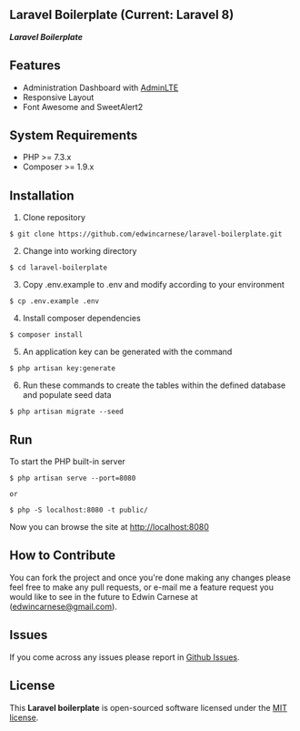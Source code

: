 ## Laravel Boilerplate (Current: Laravel 8)

***Laravel Boilerplate***

## Features

- Administration Dashboard with [AdminLTE](https://adminlte.io/)
- Responsive Layout
- Font Awesome and SweetAlert2

## System Requirements

- PHP >= 7.3.x
- Composer >= 1.9.x

## Installation

1. Clone repository
```
$ git clone https://github.com/edwincarnese/laravel-boilerplate.git
```
2. Change into working directory
```
$ cd laravel-boilerplate
```
3. Copy .env.example to .env and modify according to your environment
```
$ cp .env.example .env
```
4. Install composer dependencies
```
$ composer install
```
5. An application key can be generated with the command
```
$ php artisan key:generate
```
6. Run these commands to create the tables within the defined database and populate seed data
```
$ php artisan migrate --seed
```

## Run
To start the PHP built-in server
```
$ php artisan serve --port=8080

or

$ php -S localhost:8080 -t public/
```
Now you can browse the site at [http://localhost:8080](http://localhost:8080)

## How to Contribute

You can fork the project and once you're done making any changes please feel free to make any pull requests, or e-mail me a feature request you would like to see in the future to Edwin Carnese at (edwincarnese@gmail.com).

## Issues

If you come across any issues please report in [Github Issues](https://github.com/edwincarnese/laravel-boilerplate/issues).

## License

This **Laravel boilerplate** is open-sourced software licensed under the [MIT license](https://opensource.org/licenses/MIT).
